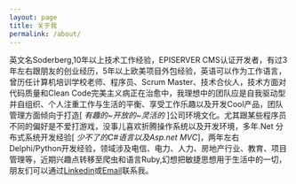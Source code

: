 ```yaml
---
layout: page
title: 关于我
permalink: /about/
---
```


英文名Soderberg,10年以上技术工作经验，EPISERVER CMS认证开发者，有过3年左右跟朋友的创业经历，5年以上欧美项目外包经验，英语可以作为工作语言，曾历任计算机培训学校老师、程序员、Scrum Master、技术合伙人，技术方面对代码质量和Clean Code完美主义病正在治愈中，我理想中的团队应是自我驱动型并自组织、个人注重工作与生活的平衡、享受工作乐趣以及开发Cool产品，团队管理方面倾向于打造[ *有趣的~开放的~灵活的* ]公司环境文化。尤其跟某些程序员不同的偏好是不爱打游戏，没事儿喜欢折腾操作系统以及开发环境，多年.Net 分布式系统开发经验[ *少不了的C#语言以及Asp.net MVC*]，两年左右Delphi/Python开发经验，领域涉及电信、电力、人力、房地产行业、教育、项目管理等，近期兴趣点转移至爬虫和语言Ruby,幻想把敏捷思想用于生活中的一切，朋友们可以通过[Linkedin][linkedin-link]或[Email][gmail-link]联系我。

[linkedin-link]: https://www.linkedin.com/in/soderberg-zuo-422b9690
[gmail-link]: mailto:zuo.houde@gmail.com
